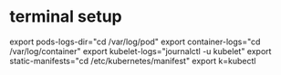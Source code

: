 # terminal setup 

export pods-logs-dir="cd /var/log/pod"
export container-logs="cd /var/log/container"
export kubelet-logs="journalctl -u kubelet"
export static-manifests="cd /etc/kubernetes/manifest"
export k=kubectl



